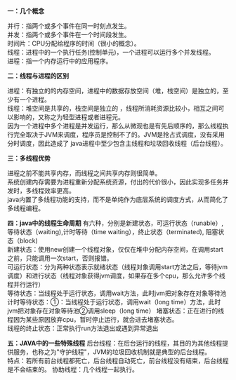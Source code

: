 **一：几个概念**

并行：指两个或多个事件在同一时刻点发生。<br/>
并发：指两个或多个事件在一个时间段发生。<br/>
时间片：CPU分配给程序的时间（很小的概念）。<br/>
线程：进程中的一个执行任务(控制单元)，一个进程可以运行多个并发线程。<br/>
进程：指一个内存运行中的应用程序。<br/>

**二：线程与进程的区别**

进程：有独立的的内存空间，进程中的数据存放空间（堆，栈空间）是独立的，至少有一个进程。<br/>
线程：堆空间是共享的，栈空间是独立的 ，线程所消耗资源比较小，相互之间可以影响的，又称之为轻型进程或者进程元。<br/>
因为一个进程中多个进程是并发运行，那么从微观也是有先后顺序的，那么线程执行完全取决于JVM来调度，程序员是控制不了的。JVM是抢占式调度，没有采用分时调度，因此造成了
java进程中至少包含主线程和垃圾回收线程（后台线程）。<br/>

**三：多线程优势**

进程之前不能共享内存，而线程之间共享内存则很简单。<br/>
系统创建内存需要为进程重新分配系统资源，付出的代价很小，因此实现多任务并发时，多线程效率更高。<br/>
java内置了多线程功能的支持，而不是单纯作为底层系统的调度方式，从而简化了多线程编程。

**四：java中的线程生命周期**
有六种，分别是新建状态，可运行状态（runable）,等待状态（waiting),计时等待（time waiting），终止状态（terminated), 阻塞状态（block)<br/>
新建状态：使用new创建一个线程对象，仅仅在堆中分配内存空间，在调用start之前，只能调用一次start，否则报错。<br/>
可运行状态：分为两种状态表示就绪状态（线程对象调用start方法之后，等待jvm调度）和进行状态（线程对象获得jvm调度，如果存在多个cpu，那么允许多个线程并行运行）<br/>
等待状态：当线程处于运行状态，调用wait方法，此时jvm把对象存在对象等待池
计时等待状态：①：当线程处于运行状态，调用wait（long time）方法，此时jvm把对象存在对象等待池②调用sleep（long time）
堵塞状态：正在进行的线程因为某些原因放弃cpu，暂时停止运行，就会进去堵塞状态。<br/>
线程的终止状态：正常执行run方法退出或遇到异常退出

**五：JAVA中的一些特殊线程**
后台线程：在后台运行的线程，其目的为其他线程提供服务，也称之为"守护线程"，JVM的垃圾回收机制就是典型的后台线程。<br/>
特点：若所有前台线程都死亡，后台线程自动死亡，前台线程没有结束，后台线程是不会结束的。
协助线程：几个线程一起执行。








